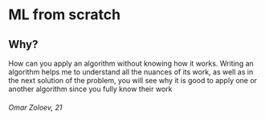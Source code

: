 
# ML from scratch

## Why?
How can you apply an algorithm without knowing how it works. Writing an algorithm helps me to understand all the nuances of its work, as well as in the next solution of the problem, you will see why it is good to apply one or another algorithm since you fully know their work

###### Omar Zoloev, 21
